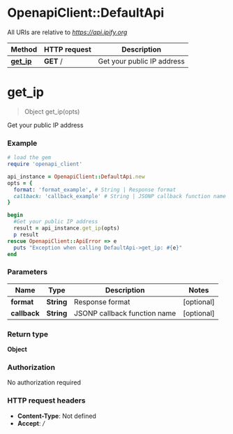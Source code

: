# OpenapiClient::DefaultApi

All URIs are relative to *https://api.ipify.org*

Method | HTTP request | Description
------------- | ------------- | -------------
[**get_ip**](DefaultApi.md#get_ip) | **GET** / | Get your public IP address


# **get_ip**
> Object get_ip(opts)

Get your public IP address

### Example
```ruby
# load the gem
require 'openapi_client'

api_instance = OpenapiClient::DefaultApi.new
opts = {
  format: 'format_example', # String | Response format
  callback: 'callback_example' # String | JSONP callback function name
}

begin
  #Get your public IP address
  result = api_instance.get_ip(opts)
  p result
rescue OpenapiClient::ApiError => e
  puts "Exception when calling DefaultApi->get_ip: #{e}"
end
```

### Parameters

Name | Type | Description  | Notes
------------- | ------------- | ------------- | -------------
 **format** | **String**| Response format | [optional] 
 **callback** | **String**| JSONP callback function name | [optional] 

### Return type

**Object**

### Authorization

No authorization required

### HTTP request headers

 - **Content-Type**: Not defined
 - **Accept**: */*




